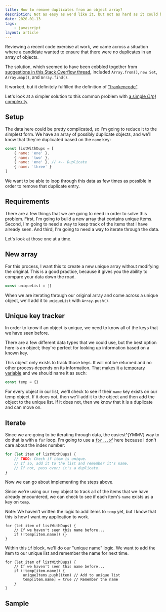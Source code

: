 ```yaml
---
title: How to remove duplicates from an object array?
description: Not as easy as we'd like it, but not as hard as it could be
date: 2020-01-13
tags:
    - javascript
layout: article
---
```


Reviewing a recent code exercise at work, we came across a situation where a candidate wanted to ensure that there were no duplicates in an array of objects.

The solution, which seemed to have been cobbled together from [suggestions in this Stack Overflow thread](https://stackoverflow.com/questions/2218999/remove-duplicates-from-an-array-of-objects-in-javascript), included `Array.from()`, `new Set`, `Array.map()`, and `Array.find()`.

It worked, but it definitely fulfilled the definition of ["frankencode"](https://www.urbandictionary.com/define.php?term=Frankencode).

Let's look at a simpler solution to this common problem with [a simple _O(n)_ complexity](https://en.wikipedia.org/wiki/Big_O_notation).

## Setup

The data here could be pretty complicated, so I'm going to reduce it to the simplest form. We have an array of possibly duplicate objects, and we'll know that they're duplicated based on the `name` key:

```js
const listWithDups = [
    { name: 'one' },
    { name: 'two' },
    { name: 'one' }, // <-- Duplicate
    { name: 'three' }
]
```

We want to be able to loop through this data as few times as possible in order to remove that duplicate entry.

## Requirements

There are a few things that we are going to need in order to solve this problem. First, I'm going to build a new array that contains unique items. Second, I'm going to need a way to keep track of the items that I have already seen. And third, I'm going to need a way to iterate through the data.

Let's look at those one at a time.

## New array

For this process, I want this to create a new unique array without modifying the original. This is a good practice, because it gives you the ability to compare your data down the road.

```js
const uniqueList = []
```

When we are iterating through our original array and come across a unique object, we'll add it to `uniqueList` with `Array.push()`.

## Unique key tracker

In order to know if an object is unique, we need to know all of the keys that we have seen before.

There are a few different data types that we could use, but the best option here is an object; they're perfect for looking up information based on a known key.

This object only exists to track those keys. It will not be returned and no other process depends on its information. That makes it a [temporary variable](https://en.wikipedia.org/wiki/Temporary_variable) and we should name it as such:

```js
const temp = {}
```

For every object in our list, we'll check to see if their `name` key exists on our temp object. If it does not, then we'll add it to the object and then add the object to the unique list. If it does not, then we know that it is a duplicate and can move on.

## Iterate

Since we are going to be iterating through data, the easiest^[YMMV] way to do that is with a `for` loop. I'm going to use a [`for...of`](https://developer.mozilla.org/en-US/docs/Web/JavaScript/Reference/Statements/for...of) here because I don't care about the index number:

```js
for (let item of listWithDups) {
    // TODO: Check if item is unique.
    // If so, add it to the list and remember it's name.
    // If not, pass over; it's a duplicate.
}
```

Now we can go about implementing the steps above.

Since we're using our `temp` object to track all of the items that we have already encountered, we can check to see if each item's `name` exists as a key on `temp`.

Note: We haven't written the logic to add items to `temp` yet, but I know that this is how I want my application to work.

```js/2
for (let item of listWithDups) {
    // If we haven't seen this name before...
    if (!temp[item.name]) {}
}
```

Within this `if` block, we'll do our "unique name" logic. We want to add the item to our unique list and remember the name for next time.

```js/3-4
for (let item of listWithDups) {
    // If we haven't seen this name before...
    if (!temp[item.name]) {
        uniqueItems.push(item) // Add to unique list
        temp[item.name] = true // Remember the name
    }
}
```

## Sample

<!-- <iframe height="400px" width="100%" src="https://repl.it/@SeanMcP/Unique-items-in-array?lite=true" scrolling="no" frameborder="no" allowtransparency="true" allowfullscreen="true" sandbox="allow-forms allow-pointer-lock allow-popups allow-same-origin allow-scripts allow-modals"></iframe> -->